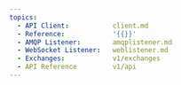 ```yaml
---
topics:
  - API Client:           client.md
  - Reference:            '{{}}'
  - AMQP Listener:        amqplistener.md
  - WebSocket Listener:   weblistener.md
  - Exchanges:            v1/exchanges
  - API Reference         v1/api
---
```

